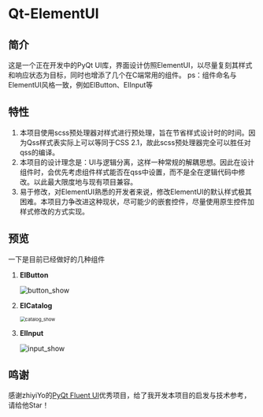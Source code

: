 # Qt-ElementUI
## 简介
这是一个正在开发中的PyQt UI库，界面设计仿照ElementUI，以尽量复刻其样式和响应状态为目标，同时也增添了几个在C端常用的组件。
ps：组件命名与ElementUI风格一致，例如ElButton、ElInput等
## 特性
1. 本项目使用scss预处理器对样式进行预处理，旨在节省样式设计时的时间。因为Qss样式表实际上可以等同于CSS 2.1，故此scss预处理器完全可以胜任对qss的编译。
2. 本项目的设计理念是：UI与逻辑分离，这样一种常规的解耦思想。因此在设计组件时，会优先考虑组件样式能否在qss中设置，而不是全在逻辑代码中修改。以此最大限度地与现有项目兼容。
3. 易于修改，对ElementUI熟悉的开发者来说，修改ElementUI的默认样式极其困难。本项目力争改进这种现状，尽可能少的嵌套控件，尽量使用原生控件加样式修改的方式实现。
## 预览
一下是目前已经做好的几种组件
1. **ElButton**

    ![button_show](H:\QtElementUI\resource\img\button_show.png)

2. **ElCatalog**

    <img src="H:\QtElementUI\resource\img\catalog_show.png" alt="catalog_show" style="zoom:67%;" />

3. **ElInput**

    ![input_show](H:\QtElementUI\resource\img\input_show.png)
## 鸣谢
感谢zhiyiYo的[PyQt Fluent UI](https://github.com/zhiyiYo/PyQt-Fluent-Widgets)优秀项目，给了我开发本项目的启发与技术参考，请给他Star！